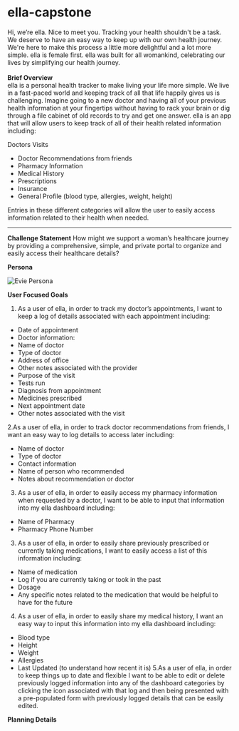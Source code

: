 # ella-capstone

Hi, we’re ella. Nice to meet you. Tracking your health shouldn't be a task.
We deserve to have an easy way to keep up with our own health journey. 
We're here to make this process a little more delightful and a lot more simple. 
ella is female first. ella was built for all womankind, celebrating our lives by 
simplifying our health journey.
<br><br>
<b>Brief Overview</b>    
ella is a personal health tracker to make living your life more simple. We live in a fast-paced world and keeping track of all that life happily gives us is challenging. Imagine going to a new doctor and having all of your previous health information at your fingertips without having to rack your brain or dig through a file cabinet of old records to try and get one answer. ella is an app that will allow users to keep track of all of their health related information including: 

Doctors Visits
+ Doctor Recommendations from friends
+ Pharmacy Information 
+ Medical History 
+ Prescriptions 
+ Insurance 
+ General Profile (blood type, allergies, weight, height) 

Entries in these different categories will allow the user to easily access information related to their health when needed. 
<hr></hr>
<b>Challenge Statement</b>
How might we support a woman’s healthcare journey by providing a comprehensive, simple, and private portal to organize and  easily access their healthcare details?

<b>Persona</b>

<img src="README-IMG/Evie.png" alt="Evie Persona">

<b>User Focused Goals</b>
1. As a user of ella, in order to track my doctor’s appointments, I want to keep a log of details associated with each appointment including:
+ Date of appointment
+ Doctor information: 
+ Name of doctor
+ Type of doctor
+ Address of office 
+ Other notes associated with the provider 
+ Purpose of the visit 
+ Tests run 
+ Diagnosis from appointment 
+ Medicines prescribed 
+ Next appointment date
+ Other notes associated with the visit   

2.As a user of ella, in order to track doctor recommendations from friends, I want an easy way to log details to access later including: 
+ Name of doctor 
+ Type of doctor
+ Contact information 
+ Name of person who recommended 
+ Notes about recommendation or doctor
3. As a user of ella, in order to easily access my pharmacy information when requested by a doctor, I want to be able to input that information into my ella dashboard including: 
+ Name of Pharmacy 
+ Pharmacy Phone Number 
3. As a user of ella, in order to easily share previously prescribed or currently taking medications, I want to easily access a list of this information including: 
+ Name of medication 
+ Log if you are currently taking or took in the past 
+ Dosage
+ Any specific notes related to the medication that would be helpful to have for the future 
4. As a user of ella, in order to easily share my medical history, I want an easy way to input this information into my ella dashboard including: 
+ Blood type
+ Height
+ Weight
+ Allergies
+ Last Updated (to understand how recent it is) 
5.As a user of ella, in order to keep things up to date and flexible I want to be able to edit or delete previously logged information into any of the dashboard categories by clicking the icon associated with that log and then being presented with a pre-populated form with previously logged details that can be easily edited. 

<b>Planning Details</b>
